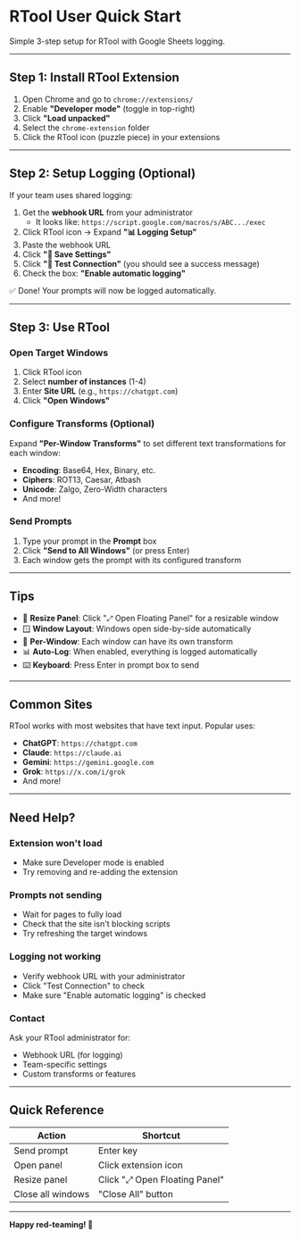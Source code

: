 # RTool User Quick Start

Simple 3-step setup for RTool with Google Sheets logging.

---

## Step 1: Install RTool Extension

1. Open Chrome and go to `chrome://extensions/`
2. Enable **"Developer mode"** (toggle in top-right)
3. Click **"Load unpacked"**
4. Select the `chrome-extension` folder
5. Click the RTool icon (puzzle piece) in your extensions

---

## Step 2: Setup Logging (Optional)

If your team uses shared logging:

1. Get the **webhook URL** from your administrator
   - It looks like: `https://script.google.com/macros/s/ABC.../exec`
2. Click RTool icon → Expand **"📊 Logging Setup"**
3. Paste the webhook URL
4. Click **"💾 Save Settings"**
5. Click **"🧪 Test Connection"** (you should see a success message)
6. Check the box: **"Enable automatic logging"**

✅ Done! Your prompts will now be logged automatically.

---

## Step 3: Use RTool

### Open Target Windows
1. Click RTool icon
2. Select **number of instances** (1-4)
3. Enter **Site URL** (e.g., `https://chatgpt.com`)
4. Click **"Open Windows"**

### Configure Transforms (Optional)
Expand **"Per-Window Transforms"** to set different text transformations for each window:
- **Encoding**: Base64, Hex, Binary, etc.
- **Ciphers**: ROT13, Caesar, Atbash
- **Unicode**: Zalgo, Zero-Width characters
- And more!

### Send Prompts
1. Type your prompt in the **Prompt** box
2. Click **"Send to All Windows"** (or press Enter)
3. Each window gets the prompt with its configured transform

---

## Tips

- 🔧 **Resize Panel**: Click "⤢ Open Floating Panel" for a resizable window
- 🪟 **Window Layout**: Windows open side-by-side automatically
- 🎯 **Per-Window**: Each window can have its own transform
- 📊 **Auto-Log**: When enabled, everything is logged automatically
- ⌨️ **Keyboard**: Press Enter in prompt box to send

---

## Common Sites

RTool works with most websites that have text input. Popular uses:

- **ChatGPT**: `https://chatgpt.com`
- **Claude**: `https://claude.ai`
- **Gemini**: `https://gemini.google.com`
- **Grok**: `https://x.com/i/grok`
- And more!

---

## Need Help?

### Extension won't load
- Make sure Developer mode is enabled
- Try removing and re-adding the extension

### Prompts not sending
- Wait for pages to fully load
- Check that the site isn't blocking scripts
- Try refreshing the target windows

### Logging not working
- Verify webhook URL with your administrator
- Click "Test Connection" to check
- Make sure "Enable automatic logging" is checked

### Contact
Ask your RTool administrator for:
- Webhook URL (for logging)
- Team-specific settings
- Custom transforms or features

---

## Quick Reference

| Action | Shortcut |
|--------|----------|
| Send prompt | Enter key |
| Open panel | Click extension icon |
| Resize panel | Click "⤢ Open Floating Panel" |
| Close all windows | "Close All" button |

---

**Happy red-teaming! 🐉**





